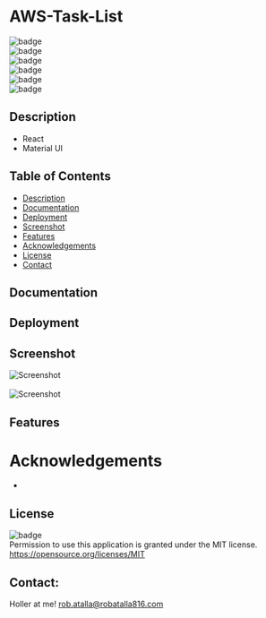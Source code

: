 # AWS-Task-List

  ![badge](https://img.shields.io/github/languages/top/ratalla816/task-list)
  <br> 
  ![badge](https://img.shields.io/github/languages/count/ratalla816/task-list)
  <br>
  ![badge](https://img.shields.io/github/issues/ratalla816/task-list)
  <br>
  ![badge](https://img.shields.io/github/issues-closed/ratalla816/task-list)
  <br>
  ![badge](https://img.shields.io/github/last-commit/ratalla816/task-list)
  <br>
  ![badge](https://img.shields.io/badge/license-MIT-important)
  
  ## Description
   * React
   * Material UI
   
 
  ## Table of Contents
  - [Description](#description)
  - [Documentation](#documentation)
  - [Deployment](#deployment)
  - [Screenshot](#screenshot)
  - [Features](#features)
  - [Acknowledgements](#acknowledgements)
  - [License](#license)
  - [Contact](#contact)

  ## Documentation
  


  ## Deployment

 
 
  
  ## Screenshot
  ![Screenshot](./assets/images/.png)
  <br>
  <br>
  ![Screenshot](./assets/images/.png)
  
  
  ## Features
 

 

  # Acknowledgements
  
  * 
    
  ## License
  ![badge](https://img.shields.io/badge/license-MIT-important)
  <br>
  Permission to use this application is granted under the MIT license. <https://opensource.org/licenses/MIT>


   ## Contact:
   Holler at me! <a href="mailto:rob.atalla@robatalla816.com">rob.atalla@robatalla816.com</a>